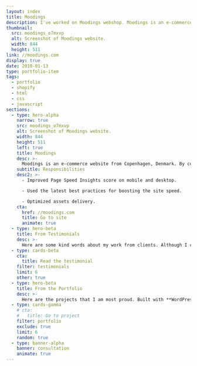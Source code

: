 ```yaml
---
layout: index
title: Moodings
description: I've worked on Moodings webshop. Moodings is an e-commerce company that helps designers and artists compete on the market.
thumbnail:
  src: moodings_o7mxvp
  alt: Screenshot of Moodings website.
  width: 844
  height: 511
link: //moodings.com
display: true
date: 2010-01-13
type: portfolio-item
tags:
  - portfolio
  - shopify
  - html
  - css
  - javascript
sections:
  - type: hero-alpha
    narrow: true
    src: moodings_o7mxvp
    alt: Screenshot of Moodings website.
    width: 844
    height: 511
    left: true
    title: Moodings
    desc: >-
      Moodings is an e-commerce website from Copenhagen, Denmark. By curating upcoming and established design and art, they help designers and artists compete on the market. The website runs on Shopify.
    subtitle: Responsibilities
    desc2: >-
      - Improved Page Speed Insights score on mobile and desktop.

      - Used the latest best practices for boosting the site speed.

      - Optimized assets delivery.
    cta:
      href: //moodings.com
      title: Go to site
      animate: true
  - type: hero-beta
    title: From Testimonials
    desc: >-
      Here are some kind words about my work from clients. Although I collaborated with clients from more than 10 countries, most of them came from **The United States**.
  - type: cards-beta
    cta:
      title: Read the testimonial
    filter: testimonials
    limit: 6
    other: true
  - type: hero-beta
    title: From the Portfolio
    desc: >-
      Here are the projects that I am most proud. Built with **WordPress**, **Shopify**, **Jekyll**, and **Hugo**, among others.
  - type: cards-gamma
    # cta:
    #   title: Go to project
    filter: portfolio
    exclude: true
    limit: 6
    random: true
  - type: banner-alpha
    banner: consultation
    animate: true
---
```

